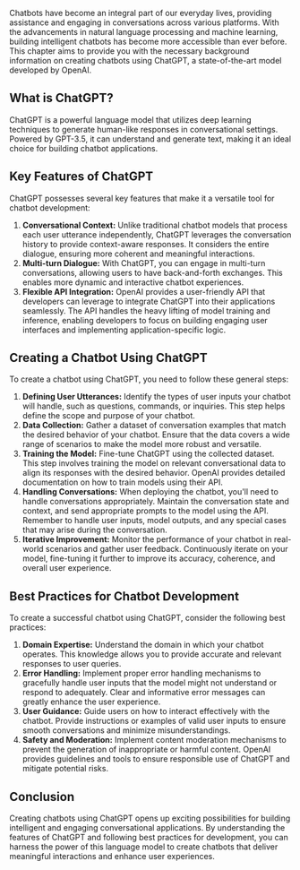 
Chatbots have become an integral part of our everyday lives, providing assistance and engaging in conversations across various platforms. With the advancements in natural language processing and machine learning, building intelligent chatbots has become more accessible than ever before. This chapter aims to provide you with the necessary background information on creating chatbots using ChatGPT, a state-of-the-art model developed by OpenAI.

## What is ChatGPT?

ChatGPT is a powerful language model that utilizes deep learning techniques to generate human-like responses in conversational settings. Powered by GPT-3.5, it can understand and generate text, making it an ideal choice for building chatbot applications.

## Key Features of ChatGPT

ChatGPT possesses several key features that make it a versatile tool for chatbot development:

1. **Conversational Context:** Unlike traditional chatbot models that process each user utterance independently, ChatGPT leverages the conversation history to provide context-aware responses. It considers the entire dialogue, ensuring more coherent and meaningful interactions.
2. **Multi-turn Dialogue:** With ChatGPT, you can engage in multi-turn conversations, allowing users to have back-and-forth exchanges. This enables more dynamic and interactive chatbot experiences.
3. **Flexible API Integration:** OpenAI provides a user-friendly API that developers can leverage to integrate ChatGPT into their applications seamlessly. The API handles the heavy lifting of model training and inference, enabling developers to focus on building engaging user interfaces and implementing application-specific logic.

## Creating a Chatbot Using ChatGPT

To create a chatbot using ChatGPT, you need to follow these general steps:

1. **Defining User Utterances:** Identify the types of user inputs your chatbot will handle, such as questions, commands, or inquiries. This step helps define the scope and purpose of your chatbot.
2. **Data Collection:** Gather a dataset of conversation examples that match the desired behavior of your chatbot. Ensure that the data covers a wide range of scenarios to make the model more robust and versatile.
3. **Training the Model:** Fine-tune ChatGPT using the collected dataset. This step involves training the model on relevant conversational data to align its responses with the desired behavior. OpenAI provides detailed documentation on how to train models using their API.
4. **Handling Conversations:** When deploying the chatbot, you'll need to handle conversations appropriately. Maintain the conversation state and context, and send appropriate prompts to the model using the API. Remember to handle user inputs, model outputs, and any special cases that may arise during the conversation.
5. **Iterative Improvement:** Monitor the performance of your chatbot in real-world scenarios and gather user feedback. Continuously iterate on your model, fine-tuning it further to improve its accuracy, coherence, and overall user experience.

## Best Practices for Chatbot Development

To create a successful chatbot using ChatGPT, consider the following best practices:

1. **Domain Expertise:** Understand the domain in which your chatbot operates. This knowledge allows you to provide accurate and relevant responses to user queries.
2. **Error Handling:** Implement proper error handling mechanisms to gracefully handle user inputs that the model might not understand or respond to adequately. Clear and informative error messages can greatly enhance the user experience.
3. **User Guidance:** Guide users on how to interact effectively with the chatbot. Provide instructions or examples of valid user inputs to ensure smooth conversations and minimize misunderstandings.
4. **Safety and Moderation:** Implement content moderation mechanisms to prevent the generation of inappropriate or harmful content. OpenAI provides guidelines and tools to ensure responsible use of ChatGPT and mitigate potential risks.

## Conclusion

Creating chatbots using ChatGPT opens up exciting possibilities for building intelligent and engaging conversational applications. By understanding the features of ChatGPT and following best practices for development, you can harness the power of this language model to create chatbots that deliver meaningful interactions and enhance user experiences.
